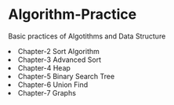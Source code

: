 # Algorithm-Practice
Basic practices of Algotithms and Data Structure
<li> Chapter-2 Sort Algorithm
<li> Chapter-3 Advanced Sort
<li> Chapter-4 Heap
<li> Chapter-5 Binary Search Tree
<li> Chapter-6 Union Find
<li> Chapter-7 Graphs
